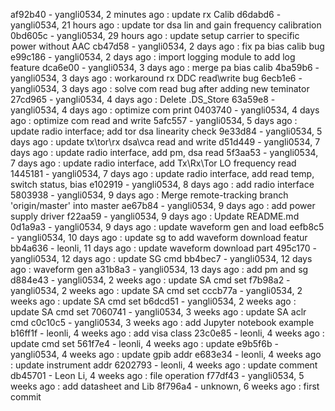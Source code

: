 af92b40 - yangli0534, 2 minutes ago : update rx Calib
d6dabd6 - yangli0534, 21 hours ago : update tor dsa lin and gain frequency calibration
0bd605c - yangli0534, 29 hours ago : update setup carrier to specific power without AAC
cb47d58 - yangli0534, 2 days ago : fix pa bias calib bug
e99c186 - yangli0534, 2 days ago : import logging module to add log feature
dca6e00 - yangli0534, 3 days ago : merge pa bias calib
4ba59b6 - yangli0534, 3 days ago : workaround rx DDC read\write bug
6ecb1e6 - yangli0534, 3 days ago : solve com read bug after adding new teminator
27cd965 - yangli0534, 4 days ago : Delete .DS_Store
63a59e8 - yangli0534, 4 days ago : optimize com print
0403740 - yangli0534, 4 days ago : optimize com read and write
5afc557 - yangli0534, 5 days ago : update radio interface; add tor dsa linearity check
9e33d84 - yangli0534, 5 days ago : update tx\tor\rx dsa\vca read and write
d51d449 - yangli0534, 7 days ago : update radio interface, add pm, dsa read
5f3aa53 - yangli0534, 7 days ago : update radio interface, add Tx\Rx\Tor LO frequency read
1445181 - yangli0534, 7 days ago : update radio interface, add read temp, switch status, bias
e102919 - yangli0534, 8 days ago : add radio interface
5803938 - yangli0534, 9 days ago : Merge remote-tracking branch 'origin/master' into master
ae67b84 - yangli0534, 9 days ago : add power supply driver
f22aa59 - yangli0534, 9 days ago : Update README.md
0d1a9a3 - yangli0534, 9 days ago : update waveform gen and load
eefb8c5 - yangli0534, 10 days ago : update sg to add waveform download featur
bb4a636 - leonli, 11 days ago : update waveform download part
495c170 - yangli0534, 12 days ago : update SG cmd
bb4bec7 - yangli0534, 12 days ago : waveform gen
a31b8a3 - yangli0534, 13 days ago : add pm and sg
d884e43 - yangli0534, 2 weeks ago : update SA  cmd set
f7b98a2 - yangli0534, 2 weeks ago : update SA  cmd set
cccb77a - yangli0534, 2 weeks ago : update SA  cmd set
b6dcd51 - yangli0534, 2 weeks ago : update SA  cmd set
7060741 - yangli0534, 3 weeks ago : update SA aclr cmd
c0c10c5 - yangli0534, 3 weeks ago : add Jupyter notebook example
b16ff1f - leonli, 4 weeks ago : add visa class
23c0e85 - leonli, 4 weeks ago : update cmd set
561f7e4 - leonli, 4 weeks ago : update
e9b5f6b - yangli0534, 4 weeks ago : update gpib addr
e683e34 - leonli, 4 weeks ago : update instrument addr
6202793 - leonli, 4 weeks ago : update comment
db45701 - Leon Li, 4 weeks ago : file operation
f77df43 - yangli0534, 5 weeks ago :  add datasheet and Lib
8f796a4 - unknown, 6 weeks ago : first commit
